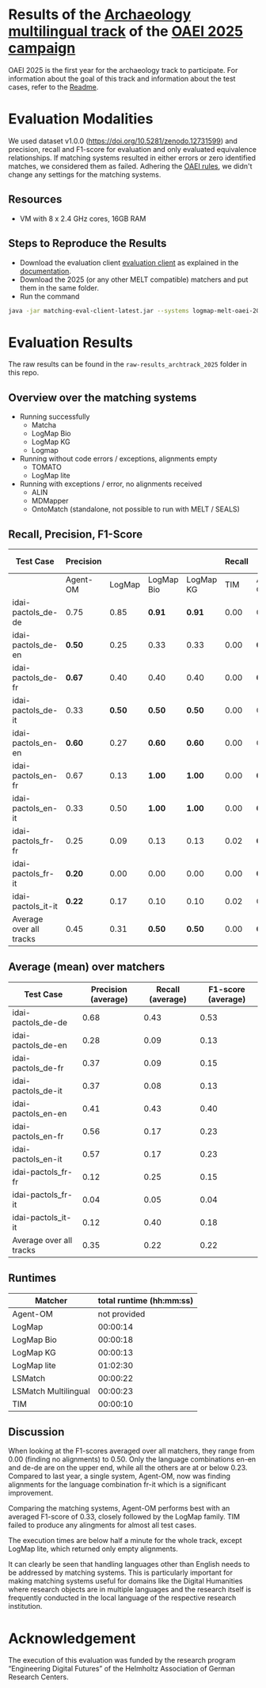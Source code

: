 # Results of the [Archaeology multilingual track](https://oaei.ontologymatching.org/2025/digitalhumanities/index.html) of the [OAEI 2025 campaign](https://oaei.ontologymatching.org/2025/)
OAEI 2025 is the first year for the archaeology track to participate. For information about the goal of this track and information about the test cases, refer to the [Readme](https://github.com/FelixFrizzy/DH-benchmark-multiling/blob/main/README.md).

# Evaluation Modalities
We used dataset v1.0.0 (https://doi.org/10.5281/zenodo.12731599) and precision, recall and F1-score for evaluation and only evaluated equivalence relationships. If matching systems resulted in either errors or zero identified matches, we considered them as failed. Adhering the [OAEI rules](https://oaei.ontologymatching.org/doc/oaei-rules.2.html), we didn't change any settings for the matching systems. 

## Resources
- VM with 8 x 2.4 GHz cores, 16GB RAM

## Steps to Reproduce the Results
- Download the evaluation client [evaluation client](https://nightly.link/dwslab/melt/workflows/java_client_upload/master/evaluation-client.zip) as explained in the [documentation](https://dwslab.github.io/melt/matcher-evaluation/client).
- Download the 2025 (or any other MELT compatible) matchers and put them in the same folder.
- Run the command
```bash
java -jar matching-eval-client-latest.jar --systems logmap-melt-oaei-2021-web-latest.tar.gz logmap-bio-melt-oaei-2021-web-latest.tar.gz logmap-kg-melt-oaei-2021-web-latest.tar.gz logmap-lite-melt-oaei-2021-web-latest.tar.gz matcha.tar.gz "ALIN - Jomar Silva.zip" MDMapper-seals.zip https://match.tomato.irit.fr/match --track http://oaei.webdatacommons.org/tdrs/ archaeology 2024all --results oaei2025_arch
```

# Evaluation Results
The raw results can be found in the `raw-results_archtrack_2025` folder in this repo.

## Overview over the matching systems
- Running successfully
    - Matcha
    - LogMap Bio
    - LogMap KG
    - Logmap
- Running without code errors / exceptions, alignments empty
    - TOMATO
    - LogMap lite
- Running with exceptions / error, no alignments received
    - ALIN
    - MDMapper
    - OntoMatch (standalone, not possible to run with MELT / SEALS)

## Recall, Precision, F1-Score

| Test Case               |Precision |            |           |          |Recall    |            |           |          |F1-Score  |            |           |          |
| ----------------------- | -------- | ---------- | --------- | -------- | -------- | ---------- | --------- | -------- | -------- | ---------- | --------- | -------- |
|                         | Agent-OM   | LogMap   | LogMap Bio | LogMap KG | TIM    | Agent OM   | LogMap   | LogMap Bio | LogMap KG | TIM    | LogMap   | LogMap   | LogMap Bio | LogMap KG | TIM   |
| idai-pactols_de-de      | 0.75	 | 0.85	 | **0.91**	 | **0.91** | 0.00	 | 0.35	 | **0.65**	 | 0.59	 | 0.59	 | 0.00	 | 0.48	 | **0.73**	 | 0.71	 | 0.71	 | 0.00
| idai-pactols_de-en      | **0.50**	 | 0.25	 | 0.33	 | 0.33 | 0.00	 | **0.29**	 | 0.06	 | 0.06	 | 0.06	 | 0.00	 | **0.37**	 | 0.10	 | 0.10	 | 0.10	 | 0.00
| idai-pactols_de-fr      | **0.67**	 | 0.40	 | 0.40	 | 0.40 | 0.00	 | **0.12**	 | **0.12**	 | **0.12**	 | **0.12**	 | 0.00	 | **0.20**	 | 0.18	 | 0.18	 | 0.18	 | 0.00
| idai-pactols_de-it      | 0.33	 | **0.50**	 | **0.50**	 | **0.50** | 0.00	 | 0.06	 | **0.12**	 | **0.12**	 | **0.12**	 | 0.00	 | 0.10	 | **0.19**	 | **0.19**	 | **0.19**	 | 0.00
| idai-pactols_en-en      | **0.60**	 | 0.27	 | **0.60**	 | **0.60** | 0.00	 | 0.50	 | **0.67**	 | 0.50	 | 0.50	 | 0.00	 | **0.55**	 | 0.38	 | **0.55**	 | **0.55**	 | 0.00
| idai-pactols_en-fr      | 0.67	 | 0.13	 | **1.00**	 | **1.00** | 0.00	 | **0.33**	 | 0.17	 | 0.17	 | 0.17	 | 0.00	 | **0.44**	 | 0.14	 | 0.29	 | 0.29	 | 0.00
| idai-pactols_en-it      | 0.33	 | 0.50	 | **1.00**	 | **1.00** | 0.00	 | **0.33**	 | 0.17	 | 0.17	 | 0.17	 | 0.00	 | **0.33**	 | 0.25	 | 0.29	 | 0.29	 | 0.00
| idai-pactols_fr-fr      | 0.25	 | 0.09	 | 0.13	 | 0.13 | 0.02	 | **0.25**	 | **0.25**	 | **0.25**	 | **0.25**	 | **0.25**	 | **0.25**	 | 0.13	 | 0.17	 | 0.17	 | 0.03
| idai-pactols_fr-it      | **0.20**	 | 0.00	 | 0.00	 | 0.00 | 0.00	 | **0.25**	 | 0.00	 | 0.00	 | 0.00	 | 0.00	 | **0.22**	 | 0.00	 | 0.00	 | 0.00	 | 0.00
| idai-pactols_it-it      | **0.22**	 | 0.17	 | 0.10	 | 0.10 | 0.02	 | 0.50	 | **0.75**	 | 0.25	 | 0.25	 | 0.25	 | **0.31**	 | 0.27	 | 0.14	 | 0.14	 | 0.04
| Average over all tracks | 0.45	 | 0.31	 | **0.50**	 | **0.50** | 0.00	 | **0.30**	 | 0.29	 | 0.22	 | 0.22	 | 0.05	 | **0.33**	 | 0.24	 | 0.26	 | 0.26	 | 0.01



## Average (mean) over matchers

| Test Case               | Precision (average) | Recall (average) | F1-score (average) |
|-------------------------|---------------------|------------------|--------------------|
| idai-pactols_de-de      | 0.68                | 0.43             | 0.53               |
| idai-pactols_de-en      | 0.28                | 0.09             | 0.13               |
| idai-pactols_de-fr      | 0.37                | 0.09             | 0.15               |
| idai-pactols_de-it      | 0.37                | 0.08             | 0.13               |
| idai-pactols_en-en      | 0.41                | 0.43             | 0.40               |
| idai-pactols_en-fr      | 0.56                | 0.17             | 0.23               |
| idai-pactols_en-it      | 0.57                | 0.17             | 0.23               |
| idai-pactols_fr-fr      | 0.12                | 0.25             | 0.15               |
| idai-pactols_fr-it      | 0.04                | 0.05             | 0.04               |
| idai-pactols_it-it      | 0.12                | 0.40             | 0.18               |
| Average over all tracks | 0.35                | 0.22             | 0.22               |


## Runtimes
| Matcher              | total runtime (hh:mm:ss) |
|----------------------|--------------------------|
| Agent-OM             | not provided             |
| LogMap               | 00:00:14                 |
| LogMap Bio           | 00:00:18                 |
| LogMap KG            | 00:00:13                 |
| LogMap lite          | 01:02:30                 |
| LSMatch              | 00:00:22                 |
| LSMatch Multilingual | 00:00:23                 |
| TIM                  | 00:00:10                 |

## Discussion
When looking at the F1-scores averaged over all matchers, they range from 0.00 (finding no alignments) to 0.50. Only the language combinations en-en and de-de are on the upper end, while all the others are at or below 0.23. Compared to last year, a single system, Agent-OM, now was finding alignments for the language combination fr-it which is a significant improvement. 

Comparing the matching systems, Agent-OM performs best with an averaged F1-score of 0.33, closely followed by the LogMap family. TIM failed to produce any alingments for almost all test cases.

The execution times are below half a minute for the whole track, except LogMap lite, which returned only empty alignments. 

It can clearly be seen that handling languages other than English needs to be addressed by matching systems. This is particularly important for making matching systems useful for domains like the Digital Humanities where research objects are in multiple languages and the research itself is frequently conducted in the local language of the respective research institution.

# Acknowledgement
The execution of this evaluation was funded by the research program “Engineering Digital Futures” of the Helmholtz Association of German Research Centers.
